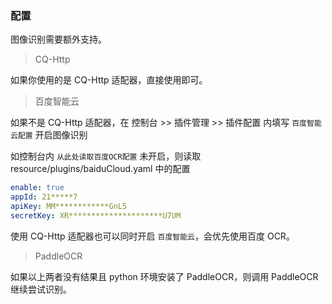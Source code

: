 ### 配置

图像识别需要额外支持。

> CQ-Http

如果你使用的是 CQ-Http 适配器，直接使用即可。

> 百度智能云

如果不是 CQ-Http 适配器，在 控制台 >> 插件管理 >> 插件配置 内填写 `百度智能云配置` 开启图像识别

如控制台内 `从此处读取百度OCR配置` 未开启，则读取 resource/plugins/baiduCloud.yaml 中的配置

```yaml
enable: true
appId: 21*****7
apiKey: MM************GnL5
secretKey: XR*********************U7UM
```

使用 CQ-Http 适配器也可以同时开启 `百度智能云`，会优先使用百度 OCR。

> PaddleOCR

如果以上两者没有结果且 python 环境安装了 PaddleOCR，则调用 PaddleOCR 继续尝试识别。
